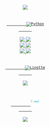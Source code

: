 <p align="center">

   <img width=320 src="https://github-readme-stats.vercel.app/api/wakatime?username=Asurix&layout=default&hide_title=true" />
 
   <br/>

   <code>
      <a href="https://python.org">
         <img width=30 alt="Python" src="https://upload.wikimedia.org/wikipedia/commons/thumb/c/c3/Python-logo-notext.svg/2000px-Python-logo-notext.svg.png"/>
      </a>
   </code>

   <br/>
   
   <a href="https://github.com/4surix/atomion">
      <img width=320 src="https://github-readme-stats.vercel.app/api/pin/?username=4surix&repo=atomion&theme=default_repocard" />
   </a>

   <a href="https://github.com/4surix/atomion">
      <img width=320 src="https://cdn.discordapp.com/attachments/557310650569850881/768178259816874029/unknown.png" />
   </a>

   <br/>

   <a href="https://github.com/4surix/cliagramme">
      <img width=320 src="https://github-readme-stats.vercel.app/api/pin/?username=4surix&repo=cliagramme&theme=default_repocard" />
   </a>

   <a href="https://github.com/4surix/cliagramme">
      <img width=320 src="https://cdn.discordapp.com/attachments/557310650569850881/768178202413236254/unknown.png" />
   </a>
   
   <br/>

   <a href="https://github.com/4surix/probapy">
      <img width=320 src="https://github-readme-stats.vercel.app/api/pin/?username=4surix&repo=probapy&theme=default_repocard" />
   </a>

   <a href="https://github.com/4surix/probapy">
      <img width=320 src="https://cdn.discordapp.com/attachments/557310650569850881/779671209926197248/unknown.png" />
   </a>
   
   <br/>
   
   <code>
      <a href="http://langagelinotte.free.fr/wordpress/">
         <img width=30 alt="Linotte" src="http://langagelinotte.free.fr/images/logo22.png"/>
      </a>
   </code>
   
   <br/>

   <a href="https://github.com/4surix/dictionnaire_linotte">
      <img width=320 src="https://github-readme-stats.vercel.app/api/pin/?username=4surix&repo=dictionnaire_linotte&theme=default_repocard" />
   </a>

   <br/>

   <code>
      <a href="https://github.com/ArkScript-lang/Ark">
         <img width=30 alt="ArkScript" src="https://github.com/ArkScript-lang/Ark/blob/dev/images/ArkTransparent-by-mazz.png"/>
      </a>
   </code>

   <br/>

   <a href="https://github.com/4surix/arkscord">
      <img width=320 src="https://github-readme-stats.vercel.app/api/pin/?username=4surix&repo=arkscord&theme=default_repocard" />
   </a>

   <br/>

</p>
